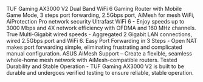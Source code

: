 TUF Gaming AX3000 V2 Dual Band WiFi 6 Gaming Router with Mobile Game Mode, 3 steps port forwarding, 2.5Gbps port, AiMesh for mesh WiFi, AiProtection Pro network security
Ultrafast WiFi 6 - Enjoy speeds up to 3000 Mbps and 4X network efficiency with OFDMA and 160 MHz channels.
True Multi-Gigabit wired speeds - Aggregated 2 Gigabit LAN connections, wired 2.5Gbps port and WiFi 6.
Easy Port Forwarding in 3 Steps - Open NAT makes port forwarding simple, eliminating frustrating and complicated manual configuration.
ASUS AiMesh Support – Create a flexible, seamless whole-home mesh network with AiMesh-compatible routers.
Tested Durability and Stable Operation - TUF Gaming AX3000 V2 is built to be durable and undergoes verified testing to ensure reliable, stable operation.